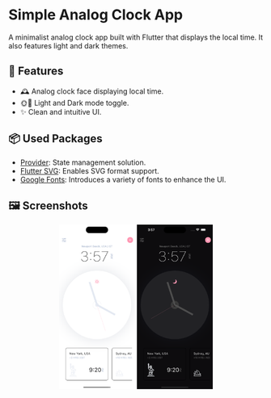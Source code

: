 # Simple Analog Clock App

A minimalist analog clock app built with Flutter that displays the local time. It also features light and dark themes.

## 🌟 Features

- 🕰 Analog clock face displaying local time.
- 🌞🌚 Light and Dark mode toggle.
- ✨ Clean and intuitive UI.

## 📦 Used Packages

- [Provider](https://pub.dev/packages/provider): State management solution.
- [Flutter SVG](https://pub.dev/packages/flutter_svg): Enables SVG format support.
- [Google Fonts](https://pub.dev/packages/google_fonts): Introduces a variety of fonts to enhance the UI.

## 🖼 Screenshots

<p align="center">
<img alt="Light Mode" width="150" src="https://github.com/pshanmukha/simple_analog_clock/blob/main/lib/screenshots/lightmode.png">
<img alt="Dark Mode" width="150" src="https://github.com/pshanmukha/simple_analog_clock/blob/main/lib/screenshots/darkmode.png">
</p>
